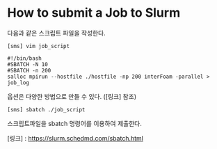 # How to submit a Job to Slurm

다음과 같은 스크립트 파일을 작성한다.
```
[sms] vim job_script

#!/bin/bash
#SBATCH -N 10
#SBATCH -n 200
salloc mpirun --hostfile ./hostfile -np 200 interFoam -parallel > job_log
```
옵션은 다양한 방법으로 만들 수 있다. ([링크] 참조)

```
[sms] sbatch ./job_script
```
스크립트파일을 sbatch 명령어를 이용하여 제출한다.

[링크] : https://slurm.schedmd.com/sbatch.html 

